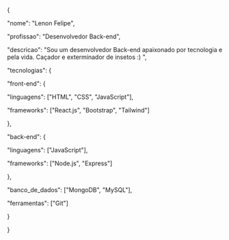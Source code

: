 <p>{</p>
  <p>"nome": "Lenon Felipe",</p>
  <p>"profissao": "Desenvolvedor Back-end",</p>
  <p>"descricao": "Sou um desenvolvedor Back-end apaixonado por tecnologia e pela vida. Caçador e exterminador de insetos :) ",</p>
  <p>"tecnologias": {</p>
    <p>"front-end": {</p>
      <p>"linguagens": ["HTML", "CSS", "JavaScript"],</p>
      <p>"frameworks": ["React.js", "Bootstrap", "Tailwind"]</p>
    <p>},</p>
    <p>"back-end": {</p>
      <p>"linguagens": ["JavaScript"],</p>
      <p>"frameworks": ["Node.js", "Express"]</p>
    <p>},</p>
    <p>"banco_de_dados": ["MongoDB", "MySQL"],</p>
    <p>"ferramentas": ["Git"]</p>
  <p>}</p>
<p>}</p>
